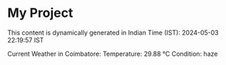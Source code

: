 # My Project

This content is dynamically generated in Indian Time (IST): 2024-05-03 22:19:57 IST


Current Weather in Coimbatore:
Temperature: 29.88 °C
Condition: haze
